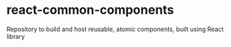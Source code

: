 # react-common-components
Repository to build and host reusable, atomic components, built using React library
